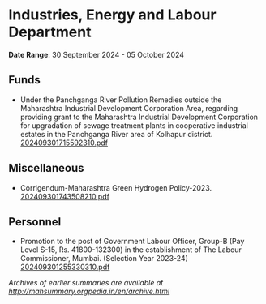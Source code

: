 # Industries, Energy and Labour Department

**Date Range**: 30 September 2024 - 05 October 2024


## Funds
- Under the Panchganga River Pollution Remedies outside the Maharashtra Industrial Development Corporation Area, regarding providing grant to the Maharashtra Industrial Development Corporation for upgradation of sewage treatment plants in cooperative industrial estates in the Panchganga River area of Kolhapur district.\
  [202409301715592310.pdf](https://gr.maharashtra.gov.in/Site/Upload/Government%20Resolutions/English/202409301715592310.pdf)

## Miscellaneous
- Corrigendum-Maharashtra Green Hydrogen Policy-2023.\
  [202409301743508210.pdf](https://gr.maharashtra.gov.in/Site/Upload/Government%20Resolutions/English/202409301743508210.pdf)

## Personnel
- Promotion to the post of Government Labour Officer, Group-B (Pay Level S-15, Rs. 41800-132300) in the establishment of The Labour Commissioner, Mumbai. (Selection Year 2023-24)\
  [202409301255330310.pdf](https://gr.maharashtra.gov.in/Site/Upload/Government%20Resolutions/English/202409301255330310.pdf)


*Archives of earlier summaries are available at http://mahsummary.orgpedia.in/en/archive.html*